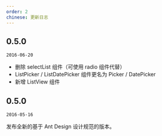```yaml
---
order: 2
chinese: 更新日志
---
```


## 0.5.0

`2016-06-20`

- 删除 selectList 组件（可使用 radio 组件代替）
- ListPicker / ListDatePicker 组件更名为 Picker / DatePicker
- 新增 ListView 组件


## 0.5.0

`2016-05-16`

发布全新的基于 Ant Design 设计规范的版本。
